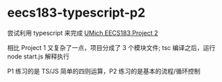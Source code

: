 # eecs183-typescript-p2

尝试利用 typescript 来完成 [UMich EECS183 Project 2](https://eecs183.github.io/p2-rps/)

相比 Project 1 又复杂了一点，项目分成了 3 个模块文件; tsc 编译之后，运行 node start.js 解释执行

P1 练习的是 TS/JS 简单的四则运算，P2 练习的是基本的流程/循环控制
